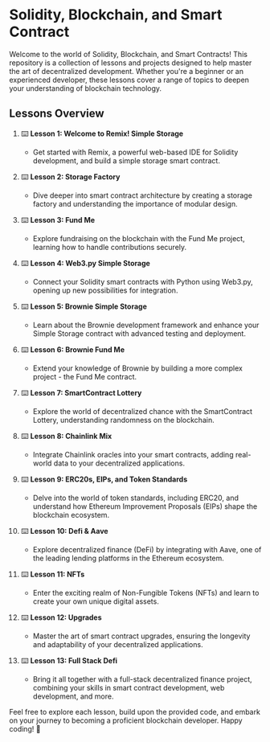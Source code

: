 # Solidity, Blockchain, and Smart Contract

Welcome to the world of Solidity, Blockchain, and Smart Contracts! This repository is a collection of lessons and projects designed to help master the art of decentralized development. Whether you're a beginner or an experienced developer, these lessons cover a range of topics to deepen your understanding of blockchain technology.

## Lessons Overview

1. ⌨️ **Lesson 1: Welcome to Remix! Simple Storage**
   - Get started with Remix, a powerful web-based IDE for Solidity development, and build a simple storage smart contract.

2. ⌨️ **Lesson 2: Storage Factory**
   - Dive deeper into smart contract architecture by creating a storage factory and understanding the importance of modular design.

3. ⌨️ **Lesson 3: Fund Me**
   - Explore fundraising on the blockchain with the Fund Me project, learning how to handle contributions securely.

4. ⌨️ **Lesson 4: Web3.py Simple Storage**
   - Connect your Solidity smart contracts with Python using Web3.py, opening up new possibilities for integration.

5. ⌨️ **Lesson 5: Brownie Simple Storage**
   - Learn about the Brownie development framework and enhance your Simple Storage contract with advanced testing and deployment.

6. ⌨️ **Lesson 6: Brownie Fund Me**
   - Extend your knowledge of Brownie by building a more complex project - the Fund Me contract.

7. ⌨️ **Lesson 7: SmartContract Lottery**
   - Explore the world of decentralized chance with the SmartContract Lottery, understanding randomness on the blockchain.

8. ⌨️ **Lesson 8: Chainlink Mix**
   - Integrate Chainlink oracles into your smart contracts, adding real-world data to your decentralized applications.

9. ⌨️ **Lesson 9: ERC20s, EIPs, and Token Standards**
   - Delve into the world of token standards, including ERC20, and understand how Ethereum Improvement Proposals (EIPs) shape the blockchain ecosystem.

10. ⌨️ **Lesson 10: Defi & Aave**
    - Explore decentralized finance (DeFi) by integrating with Aave, one of the leading lending platforms in the Ethereum ecosystem.

11. ⌨️ **Lesson 11: NFTs**
    - Enter the exciting realm of Non-Fungible Tokens (NFTs) and learn to create your own unique digital assets.

12. ⌨️ **Lesson 12: Upgrades**
    - Master the art of smart contract upgrades, ensuring the longevity and adaptability of your decentralized applications.

13. ⌨️ **Lesson 13: Full Stack Defi**
    - Bring it all together with a full-stack decentralized finance project, combining your skills in smart contract development, web development, and more.

Feel free to explore each lesson, build upon the provided code, and embark on your journey to becoming a proficient blockchain developer. Happy coding! 🚀